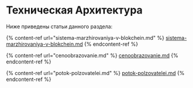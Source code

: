 # Техническая Архитектура

Ниже приведены статьи данного раздела:

{% content-ref url="sistema-marzhirovaniya-v-blokchein.md" %}
[sistema-marzhirovaniya-v-blokchein.md](sistema-marzhirovaniya-v-blokchein.md)
{% endcontent-ref %}

{% content-ref url="cenoobrazovanie.md" %}
[cenoobrazovanie.md](cenoobrazovanie.md)
{% endcontent-ref %}

{% content-ref url="potok-polzovatelei.md" %}
[potok-polzovatelei.md](potok-polzovatelei.md)
{% endcontent-ref %}
